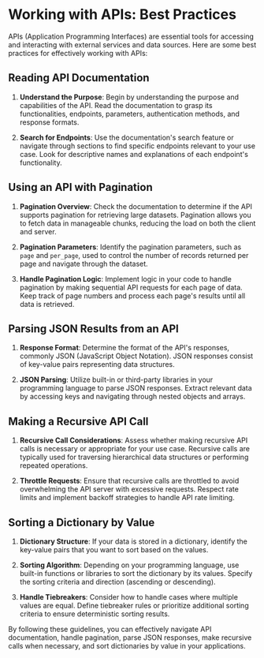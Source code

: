 # Working with APIs: Best Practices

APIs (Application Programming Interfaces) are essential tools for accessing and interacting with external services and data sources. Here are some best practices for effectively working with APIs:

## Reading API Documentation

1. **Understand the Purpose**: Begin by understanding the purpose and capabilities of the API. Read the documentation to grasp its functionalities, endpoints, parameters, authentication methods, and response formats.

2. **Search for Endpoints**: Use the documentation's search feature or navigate through sections to find specific endpoints relevant to your use case. Look for descriptive names and explanations of each endpoint's functionality.

## Using an API with Pagination

1. **Pagination Overview**: Check the documentation to determine if the API supports pagination for retrieving large datasets. Pagination allows you to fetch data in manageable chunks, reducing the load on both the client and server.

2. **Pagination Parameters**: Identify the pagination parameters, such as `page` and `per_page`, used to control the number of records returned per page and navigate through the dataset.

3. **Handle Pagination Logic**: Implement logic in your code to handle pagination by making sequential API requests for each page of data. Keep track of page numbers and process each page's results until all data is retrieved.

## Parsing JSON Results from an API

1. **Response Format**: Determine the format of the API's responses, commonly JSON (JavaScript Object Notation). JSON responses consist of key-value pairs representing data structures.

2. **JSON Parsing**: Utilize built-in or third-party libraries in your programming language to parse JSON responses. Extract relevant data by accessing keys and navigating through nested objects and arrays.

## Making a Recursive API Call

1. **Recursive Call Considerations**: Assess whether making recursive API calls is necessary or appropriate for your use case. Recursive calls are typically used for traversing hierarchical data structures or performing repeated operations.

2. **Throttle Requests**: Ensure that recursive calls are throttled to avoid overwhelming the API server with excessive requests. Respect rate limits and implement backoff strategies to handle API rate limiting.

## Sorting a Dictionary by Value

1. **Dictionary Structure**: If your data is stored in a dictionary, identify the key-value pairs that you want to sort based on the values.

2. **Sorting Algorithm**: Depending on your programming language, use built-in functions or libraries to sort the dictionary by its values. Specify the sorting criteria and direction (ascending or descending).

3. **Handle Tiebreakers**: Consider how to handle cases where multiple values are equal. Define tiebreaker rules or prioritize additional sorting criteria to ensure deterministic sorting results.

By following these guidelines, you can effectively navigate API documentation, handle pagination, parse JSON responses, make recursive calls when necessary, and sort dictionaries by value in your applications.
